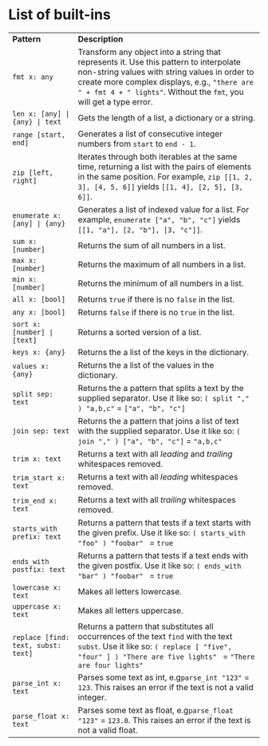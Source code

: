 # List of built-ins

<!-- > Note: some of these built-ins will be released in the 0.1.1 (or 0.2.0) version of Ryan. -->

<table style="width: 100%">
    <tr>
        <td style="min-width: 30%"><strong>Pattern</strong></td>
        <td><strong>Description</strong></td>
    </tr>
    <tr>
        <td><code>fmt x: any</code></td>
        <td>Transform any object into a string that represents it. Use this pattern to interpolate non-string values with string values in order to create more complex displays, e.g., <code>"there are " + fmt 4 + " lights"</code>. Without the <code>fmt</code>, you will get a type error.</td>
    </tr>
    <tr>
        <td><code>len x: [any] | {any} | text</code></td>
        <td>Gets the length of a list, a dictionary or a string.</td>
    </tr>
    <tr>
        <td><code>range [start, end]</code></td>
        <td>Generates a list of consecutive integer numbers from <code>start</code> to <code>end - 1</code>.</td>
    </tr>
    <tr>
        <td><code>zip [left, right]</code></td>
        <td>Iterates through both iterables at the same time, returning a list with the pairs of elements in the same position. For example, <code>zip [[1, 2, 3], [4, 5, 6]]</code> yields <code>[[1, 4], [2, 5], [3, 6]]</code>.</td>
    </tr>
    <tr>
        <td><code>enumerate x: [any] | {any}</code></td>
        <td>Generates a list of indexed value for a list. For example, <code>enumerate ["a", "b", "c"]</code> yields <code>[[1, "a"], [2, "b"], [3, "c"]]</code>.</td>
    </tr>
    <tr>
        <td><code>sum x: [number]</code></td>
        <td>Returns the sum of all numbers in a list.</td>
    </tr>
    <tr>
        <td><code>max x: [number]</code></td>
        <td>Returns the maximum of all numbers in a list.</td>
    </tr>
    <tr>
        <td><code>min x: [number]</code></td>
        <td>Returns the minimum of all numbers in a list.</td>
    </tr>
     <tr>
        <td><code>all x: [bool]</code></td>
        <td>Returns <code>true</code> if there is no <code>false</code> in the list.</td>
    </tr>
     <tr>
        <td><code>any x: [bool]</code></td>
        <td>Returns <code>false</code> if there is no <code>true</code> in the list.</td>
    </tr>
    <tr>
        <td><code>sort x: [number] | [text]</code></td>
        <td>Returns a sorted version of a list.</td>
    </tr>
    <tr>
        <td><code>keys x: {any}</code></td>
        <td>Returns the a list of the keys in the dictionary.</td>
    </tr>
    <tr>
        <td><code>values x: {any}</code></td>
        <td>Returns the a list of the values in the dictionary.</td>
    </tr>
    <tr>
        <td><code>split sep: text</code></td>
        <td>Returns the a pattern that splits a text by the supplied separator. Use it like so: <code>( split "," ) "a,b,c"</code> = <code>["a", "b", "c"]</code></td>
    </tr>
    <tr>
        <td><code>join sep: text</code></td>
        <td>Returns the a pattern that joins a list of text with the supplied separator. Use it like so: <code>( join "," ) ["a", "b", "c"]</code> = <code>"a,b,c"</code></td>
    </tr>
    <tr>
        <td><code>trim x: text</code></td>
        <td>Returns a text with all <em>leading</em> and <em>trailing</em> whitespaces removed.</td>
    </tr>
    <tr>
        <td><code>trim_start x: text</code></td>
        <td>Returns a text with all <em>leading</em> whitespaces removed.</td>
    </tr>
    <tr>
        <td><code>trim_end x: text</code></td>
        <td>Returns a text with all <em>trailing</em> whitespaces removed.</td>
    </tr>
    <tr>
        <td><code>starts_with prefix: text</code></td>
        <td>Returns a pattern that tests if a text starts with the given prefix. Use it like so: <code>( starts_with "foo" ) "foobar" </code> = <code>true</code></td>
    </tr>
    <tr>
        <td><code>ends_with postfix: text</code></td>
        <td>Returns a pattern that tests if a text ends with the given postfix. Use it like so: <code>( ends_with "bar" ) "foobar" </code> = <code>true</code></td>
    </tr>
    <tr>
        <td><code>lowercase x: text</code></td>
        <td>Makes all letters lowercase.</td>
    </tr>
    <tr>
        <td><code>uppercase x: text</code></td>
        <td>Makes all letters uppercase.</td>
    </tr>
    <tr>
        <td><code>replace [find: text, subst: text]</code></td>
        <td>Returns a pattern that substitutes all occurrences of the text <code>find</code> with the text <code>subst</code>. Use it like so: <code>( replace [ "five", "four" ] ) "There are five lights" </code> = <code>"There are four lights"</code></td>
    </tr>
    <tr>
        <td><code>parse_int x: text</code></td>
        <td>Parses some text as int, e.g<code>parse_int "123"</code> = <code>123</code>. This raises an error if the text is not a valid integer.</td>
    </tr>
    <tr>
        <td><code>parse_float x: text</code></td>
        <td>Parses some text as float, e.g<code>parse_float "123"</code> = <code>123.0</code>. This raises an error if the text is not a valid float.</td>
    </tr>
</table>

